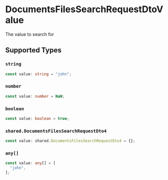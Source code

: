 # DocumentsFilesSearchRequestDtoValue

The value to search for


## Supported Types

### `string`

```typescript
const value: string = "john";
```

### `number`

```typescript
const value: number = NaN;
```

### `boolean`

```typescript
const value: boolean = true;
```

### `shared.DocumentsFilesSearchRequestDto4`

```typescript
const value: shared.DocumentsFilesSearchRequestDto4 = {};
```

### `any[]`

```typescript
const value: any[] = [
  "john",
];
```

